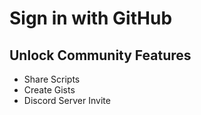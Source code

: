 # Sign in with GitHub

## Unlock Community Features

- Share Scripts
- Create Gists
- Discord Server Invite